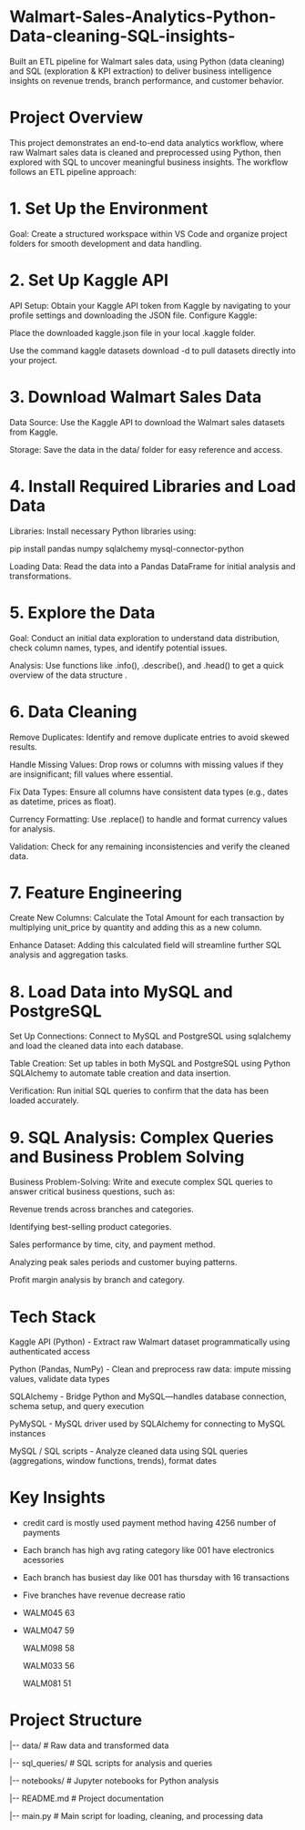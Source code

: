 # Walmart-Sales-Analytics-Python-Data-cleaning-SQL-insights-
Built an ETL pipeline for Walmart sales data, using Python (data cleaning) and SQL (exploration &amp; KPI extraction) to deliver business intelligence insights on revenue trends, branch performance, and customer behavior.
# Project Overview
This project demonstrates an end-to-end data analytics workflow, where raw Walmart sales data is cleaned and preprocessed using Python, then explored with SQL to uncover meaningful business insights.
The workflow follows an ETL pipeline approach:
# 1. Set Up the Environment
   Goal: Create a structured workspace within VS Code and organize project folders for smooth development and data handling.
   
# 2. Set Up Kaggle API
  API Setup: Obtain your Kaggle API token from Kaggle by navigating to your profile settings and downloading the JSON file.
  Configure Kaggle:
  
  Place the downloaded kaggle.json file in your local .kaggle folder.
  
  Use the command kaggle datasets download -d <dataset-path> to pull datasets directly into your project.
  
# 3. Download Walmart Sales Data
  Data Source: Use the Kaggle API to download the Walmart sales datasets from Kaggle.
  
  Storage: Save the data in the data/ folder for easy reference and access.
  
# 4. Install Required Libraries and Load Data

  Libraries: Install necessary Python libraries using:
  
  pip install pandas numpy sqlalchemy mysql-connector-python 
  
  Loading Data: Read the data into a Pandas DataFrame for initial analysis and transformations.
  
# 5. Explore the Data
  Goal: Conduct an initial data exploration to understand data distribution, check column names, types, and identify potential issues.
  
  Analysis: Use functions like .info(), .describe(), and .head() to get a quick overview of the data structure .

# 6. Data Cleaning
  Remove Duplicates: Identify and remove duplicate entries to avoid skewed results.
  
  Handle Missing Values: Drop rows or columns with missing values if they are insignificant; fill values where essential.
  
  Fix Data Types: Ensure all columns have consistent data types (e.g., dates as datetime, prices as float).
  
  Currency Formatting: Use .replace() to handle and format currency values for analysis.
  
  Validation: Check for any remaining inconsistencies and verify the cleaned data.
  
# 7. Feature Engineering
  Create New Columns: Calculate the Total Amount for each transaction by multiplying unit_price by quantity and adding this as a new column.
  
  Enhance Dataset: Adding this calculated field will streamline further SQL analysis and aggregation tasks.
  
# 8. Load Data into MySQL and PostgreSQL
  Set Up Connections: Connect to MySQL and PostgreSQL using sqlalchemy and load the cleaned data into each database.
  
  Table Creation: Set up tables in both MySQL and PostgreSQL using Python SQLAlchemy to automate table creation and data insertion.
  
  Verification: Run initial SQL queries to confirm that the data has been loaded accurately.

# 9. SQL Analysis: Complex Queries and Business Problem Solving

  Business Problem-Solving: Write and execute complex SQL queries to answer critical business questions, such as:
  
  Revenue trends across branches and categories.
  
  Identifying best-selling product categories.
  
  Sales performance by time, city, and payment method.
  
  Analyzing peak sales periods and customer buying patterns.
  
  Profit margin analysis by branch and category.



# Tech Stack

Kaggle API (Python) - Extract raw Walmart dataset programmatically using authenticated access 

Python (Pandas, NumPy) -	Clean and preprocess raw data: impute missing values, validate data types

SQLAlchemy -	Bridge Python and MySQL—handles database connection, schema setup, and query execution 

PyMySQL -	MySQL driver used by SQLAlchemy for connecting to MySQL instances 

MySQL / SQL scripts -	Analyze cleaned data using SQL queries (aggregations, window functions, trends), format dates

# Key Insights

- credit card is mostly used payment method having 4256 number of payments
- Each branch has high avg rating category like 001 have electronics acessories
- Each branch has busiest day like 001 has thursday with 16 transactions
- Five branches have revenue decrease ratio
- WALM045	63
- 
  WALM047	59
  
  WALM098	58
  
  WALM033	56
  
  WALM081	51

# Project Structure

|-- data/                     # Raw data and transformed data

|-- sql_queries/              # SQL scripts for analysis and queries

|-- notebooks/                # Jupyter notebooks for Python analysis

|-- README.md                 # Project documentation

|-- main.py                   # Main script for loading, cleaning, and processing data

